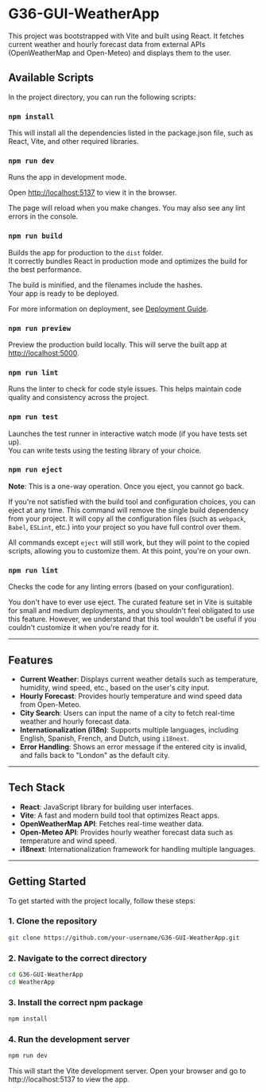 # G36-GUI-WeatherApp

This project was bootstrapped with Vite and built using React. It fetches current weather and hourly forecast data from external APIs (OpenWeatherMap and Open-Meteo) and displays them to the user.

## Available Scripts

In the project directory, you can run the following scripts:

### `npm install`
This will install all the dependencies listed in the package.json file, such as React, Vite, and other required libraries.

### `npm run dev`
Runs the app in development mode.

Open [http://localhost:5137](http://localhost:5173/) to view it in the browser.

The page will reload when you make changes. You may also see any lint errors in the console.


### `npm run build`

Builds the app for production to the `dist` folder.  
It correctly bundles React in production mode and optimizes the build for the best performance.

The build is minified, and the filenames include the hashes.  
Your app is ready to be deployed.

For more information on deployment, see [Deployment Guide](https://vitejs.dev/guide/static-deploy.html).

### `npm run preview`

Preview the production build locally. This will serve the built app at [http://localhost:5000](http://localhost:5000).

### `npm run lint`

Runs the linter to check for code style issues. This helps maintain code quality and consistency across the project.

### `npm run test`

Launches the test runner in interactive watch mode (if you have tests set up).  
You can write tests using the testing library of your choice.

### `npm run eject`

**Note**: This is a one-way operation. Once you eject, you cannot go back.

If you're not satisfied with the build tool and configuration choices, you can eject at any time. This command will remove the single build dependency from your project. It will copy all the configuration files (such as `webpack`, `Babel`, `ESLint`, etc.) into your project so you have full control over them.

All commands except `eject` will still work, but they will point to the copied scripts, allowing you to customize them. At this point, you're on your own.

### `npm run lint`

Checks the code for any linting errors (based on your configuration).

You don't have to ever use eject. The curated feature set in Vite is suitable for small and medium deployments, and you shouldn't feel obligated to use this feature. However, we understand that this tool wouldn't be useful if you couldn't customize it when you're ready for it.

---

## Features

- **Current Weather**: Displays current weather details such as temperature, humidity, wind speed, etc., based on the user's city input.
- **Hourly Forecast**: Provides hourly temperature and wind speed data from Open-Meteo.
- **City Search**: Users can input the name of a city to fetch real-time weather and hourly forecast data.
- **Internationalization (i18n)**: Supports multiple languages, including English, Spanish, French, and Dutch, using `i18next`.
- **Error Handling**: Shows an error message if the entered city is invalid, and falls back to "London" as the default city.

---

## Tech Stack

- **React**: JavaScript library for building user interfaces.
- **Vite**: A fast and modern build tool that optimizes React apps.
- **OpenWeatherMap API**: Fetches real-time weather data.
- **Open-Meteo API**: Provides hourly weather forecast data such as temperature and wind speed.
- **i18next**: Internationalization framework for handling multiple languages.

---

## Getting Started

To get started with the project locally, follow these steps:

### 1. Clone the repository

```bash
git clone https://github.com/your-username/G36-GUI-WeatherApp.git
```
### 2. Navigate to the correct directory

```bash
cd G36-GUI-WeatherApp
cd WeatherApp
```
### 3. Install the correct npm package

```bash
npm install
```

### 4. Run the development server

```bash
npm run dev
```
This will start the Vite development server. Open your browser and go to http://localhost:5137 to view the app.





